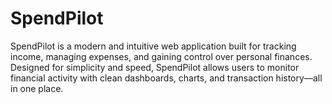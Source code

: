 # SpendPilot
SpendPilot is a modern and intuitive web application built for tracking income, managing expenses, and gaining control over personal finances. Designed for simplicity and speed, SpendPilot allows users to monitor financial activity with clean dashboards, charts, and transaction history—all in one place.
